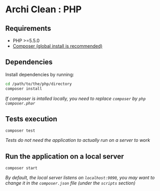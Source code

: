 # Archi Clean : PHP

## Requirements
- PHP >=5.5.0
- [Composer (global install is recommended)](https://getcomposer.org/doc/00-intro.md) 

## Dependencies
Install dependencies by running:
```bash
cd /path/to/the/php/directory
composer install
```
*If composer is intalled locally, you need to replace `composer` by `php composer.phar`* 

## Tests execution
```
composer test
```
*Tests do not need the application to actually run on a server to work* 


## Run the application on a local server

```
composer start
```
*By default, the local server listens on `localhost:9090`, you may want to change it in the `composer.json` file (under the `scripts` section)* 